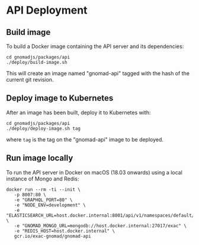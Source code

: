 # API Deployment

## Build image

To build a Docker image containing the API server and its dependencies:

```shell
cd gnomadjs/packages/api
./deploy/build-image.sh
```

This will create an image named "gnomad-api" tagged with the hash of the current git revision.

## Deploy image to Kubernetes

After an image has been built, deploy it to Kubernetes with:

```shell
cd gnomadjs/packages/api
./deploy/deploy-image.sh tag
```

where `tag` is the tag on the "gnomad-api" image to be deployed.

## Run image locally

To run the API server in Docker on macOS (18.03 onwards) using a local instance of Mongo and Redis:

```shell
docker run --rm -ti --init \
   -p 8007:80 \
   -e "GRAPHQL_PORT=80" \
   -e "NODE_ENV=development" \
   -e "ELASTICSEARCH_URL=host.docker.internal:8001/api/v1/namespaces/default/services/elasticsearch:9200/proxy" \
   -e "GNOMAD_MONGO_URL=mongodb://host.docker.internal:27017/exac" \
   -e "REDIS_HOST=host.docker.internal" \
   gcr.io/exac-gnomad/gnomad-api
```
